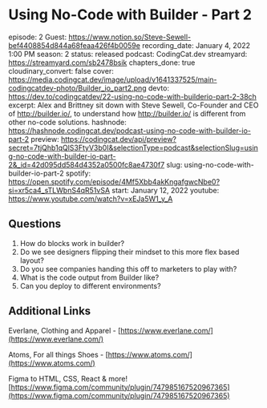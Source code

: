 # Using No-Code with Builder - Part 2

episode: 2
Guest: https://www.notion.so/Steve-Sewell-bef4408854d844a68feaa426f4b0059e
recording_date: January 4, 2022 1:00 PM
season: 2
status: released
podcast: CodingCat.dev
streamyard: https://streamyard.com/sb2478bsik
chapters_done: true
cloudinary_convert: false
cover: https://media.codingcat.dev/image/upload/v1641337525/main-codingcatdev-photo/Builder_io_part2.png
devto: https://dev.to/codingcatdev/22-using-no-code-with-builderio-part-2-38ch
excerpt: Alex and Brittney sit down with Steve Sewell, Co-Founder and CEO of http://builder.io/, to understand how http://builder.io/ is different from other no-code solutions.
hashnode: https://hashnode.codingcat.dev/podcast-using-no-code-with-builder-io-part-2
preview: https://codingcat.dev/api/preview?secret=7tjQhb1qQlS3FtyV3b0I&selectionType=podcast&selectionSlug=using-no-code-with-builder-io-part-2&_id=42d095dd584d4352a0500fc8ae4730f7
slug: using-no-code-with-builder-io-part-2
spotify: https://open.spotify.com/episode/4Mf5Xbb4akKngafgwcNbe0?si=xr5ca4_sTLWbnS4qR51vSA
start: January 12, 2022
youtube: https://www.youtube.com/watch?v=xEJa5W1_y_A

## Questions

1. How do blocks work in builder?
2. Do we see designers flipping their mindset to this more flex based layout?
3. Do you see companies handing this off to marketers to play with?
4. What is the code output from Builder like?
5. Can you deploy to different environments?

## Additional Links

Everlane, Clothing and Apparel -  [https://www.everlane.com/](https://www.everlane.com/)

Atoms, For all things Shoes - [https://www.atoms.com/](https://www.atoms.com/)

Figma to HTML, CSS, React & more! [https://www.figma.com/community/plugin/747985167520967365](https://www.figma.com/community/plugin/747985167520967365)
